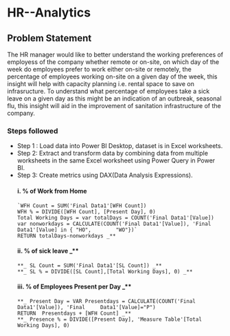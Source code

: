 # HR--Analytics
## Problem Statement
The HR manager would like to better understand the working preferences of employess of the company whether remote or on-site, on which day of the week do employees prefer to work either on-site or remotely, the percentage of employees working on-site on a given day of the week, this insight will help with capacity planning i.e. rental space to save on infrasructure. To understand what percentage of employees take a sick leave on a given day as this might be an indication of an outbreak, seasonal flu, this insight will aid in the improvement of sanitation infrastructure of the company.

### Steps followed 

- Step 1 : Load data into Power BI Desktop, dataset is in Excel worksheets.
- Step 2: Extract and transform data by combining data from multiple worksheets in the same Excel worksheet using Power Query in Power BI.
- Step 3: Create metrics using DAX(Data Analysis Expressions).
   #### i. % of Work from Home          
      `WFH Count = SUM('Final Data1'[WFH Count])
      WFH % = DIVIDE([WFH Count], [Present Day], 0)
      Total Working Days = var totalDays = COUNT('Final Data1'[Value])
      var nonworkdays = CALCULATE(COUNT('Final Data1'[Value]), 'Final Data1'[Value] in { "HO",        "WO"})`
      RETURN totalDays-nonworkdays _**
  #### ii. % of sick leave _**
      **_ SL Count = SUM('Final Data1'[SL Count]) _**
      **_ SL % = DIVIDE([SL Count],[Total Working Days], 0) _**
  #### iii. % of Employees Present per Day _**
      **_ Present Day = VAR Presentdays = CALCULATE(COUNT('Final Data1'[Value]), 'Final     Data1'[Value]="P")
      RETURN  Presentdays + [WFH Count] _**
      **_ Presence % = DIVIDE([Present Day], 'Measure Table'[Total Working Days], 0)
    
